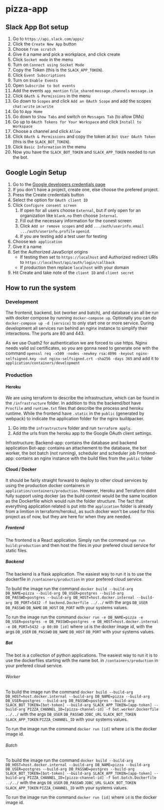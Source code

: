 # pizza-app

## Slack App Bot setup
1. Go to `https://api.slack.com/apps/`
2. Click the `Create New App` button
3. Choose `from scratch`
4. Give it a name and pick a workplace, and click create
5. Click `Socket mode` in the menu
6. Turn on `Connect using Socket Mode`
7. Copy the Token (this is the `SLACK_APP_TOKEN`).
8. Click `Event Subscriptions`
9. Turn on `Enable Events`
10. Open `Subscribe to bot events`
11. Add the events `app_mention` `file_shared` `message.channels` `message.im`
12. Click `OAuth & Permissions` in the menu
13. Go down to `Scopes` and click `Add an OAuth Scope` and add the scopes `chat:write` `im:write`
14. Go to `App Home`
15. Go down to `Show Tabs` and switch on `Messages Tab` (to allow DMs)
16. Go up to `OAuth Tokens for Your Workspace` and click `Install to Workspace`
17. Choose a channel and click `Allow`
18. Click `OAuth & Permissions` and copy the token at `Bot User OAuth Token` (this is the `SLACK_BOT_TOKEN`).
19. Click `Basic Information` in the menu
20. Now you have the `SLACK_BOT_TOKEN` and `SLACK_APP_TOKEN` needed to run the bot.

## Google Login Setup
1. Go to the [Google developers credentials page](https://console.developers.google.com/apis/credentials)
2. If you don't have a project, create one, else choose the prefered project.
2. Press the Create credentials button
3. Select the option for `OAuth client ID`
4. Click `Configure consent screen`
    1. If open for all users choose `External`, but if only open for an organization like `blank.no` then choose `Internal`.
    2. Fill out the necessary information for the conest screen
    3. Click `Add or remove scopes` and add `.../auth/userinfo.email`	`.../auth/userinfo.profile` `openid`.
    4. If you are testing add a test user for testing
5. Choose `Web application`
6. Give it a name 
6. Set the Authorized JavaScript origins 
    * If testing then set to `https://localhost` and Authorized redirect URIs to `https://localhost/api/auth/login/callback`
    * If production then replace `localhost` with your domain
7. Hit Create and take note of the `client ID` and `client secret`

## How to run the system

### Development
The frontend, backend, bot (worker and batch), and database can all be run with docker compose by running `docker-compose up`. Optionally you can do `docker-compose up -d [service]` to only start one or more service. During development all services run behind an nginx instance to simplify their interactions. The ports are 80 and 443.

As we use Ouath2 for authentication we are forced to use https. Nginx needs valid ssl certificates, so you are gonna need to generate one with the command `openssl req -x509 -nodes -newkey rsa:4096 -keyout nginx-selfsigned.key -out nginx-selfsigned.crt -sha256 -days 365` and add it to `application/containers/development`

### Production
#### Heroku
We are using terraform to describe the infrastructure, which can be found in the `/infrastructure` folder. In addition to this the backend/bot have `Procfile` and `runtime.txt` files that describe the process and heroku runtime. While the frontend have `.static` in the `public` (generated by webpack) to indicate the application folder for the nginx buildpacker.

1. Go into the `infrastructure` folder and run `terraform apply`.
2. Add the urls from the heroku app to the Google OAuth client settings.

Infrastructure:
  Backend-app: contains the database and backend application
  Bot-app: contains an attachement to the database, the bot worker, the bot batch (not running), scheduler and scheduler job
  Frontend-app: contains an nginx instance with the build files from the `public` folder

#### Cloud / Docker
It should be fairly straight forward to deploy to other cloud services by using the production docker containers in `application/containers/production`. However, Heroku and Terraform didnt fully support using docker (as the build context would be the same location as the Dockerfile which would ruin the folder structure. The fact that everything application related is put into the `application` folder is already from a limition in terraform/heroku), as such docker won't be used for this project as of now, but they are here for when they are needed.

##### Frontend
The frontend is a React application. Simply run the command `npm run build:production` and then host the files in your prefered cloud service for static files.

##### Backend
The backend is a flask application. The easiest way to run it is to use the dockerfile in `/containers/production` in your prefered cloud service.

To build the image run the command `docker build --build-arg DB_NAME=pizza --build-arg DB_USER=postgres --build-arg DB_PASSWD=postgres --build-arg DB_HOST=host.docker.internal --build-arg DB_PORT=5432 -f backend.Dockerfile ../../` with the args `DB_USER` `DB_PASSWD` `DB_NAME` `DB_HOST` `DB_PORT` with your systems values.

To run the image run the command `docker run -e DB_NAME=pizza -e DB_USER=postgres -e DB_PASSWD=postgres -e DB_HOST=host.docker.internal -e DB_PORT=5432 -p 80:80 [id]` where `id` is the docker image id, with the args `DB_USER` `DB_PASSWD` `DB_NAME` `DB_HOST` `DB_PORT` with your systems values.

##### Bot
The bot is a collection of python applications. The easiest way to run it is to use the dockerfiles starting with the name bot. in `/containers/production` in your prefered cloud service.

###### Worker
To build the image run the command `docker build --build-arg DB_HOST=host.docker.internal --build-arg DB_NAME=pizza --build-arg DB_USER=postgres --build-arg DB_PASSWD=postgres --build-arg SLACK_BOT_TOKEN=[bot-token] --build-arg SLACK_APP_TOKEN=[app-token] --build-arg PIZZA_CHANNEL_ID=[pizza-channel-id] -f bot.worker.Dockerfile ../../` with the args `DB_USER` `DB_PASSWD` `JDBC_URL` `SLACK_BOT_TOKEN` `SLACK_APP_TOKEN` `PIZZA_CHANNEL_ID` with your systems values.

To run the image run the command `docker run [id]` where `id` is the docker image id.

###### Batch
To build the image run the command `docker build --build-arg DB_HOST=host.docker.internal --build-arg DB_NAME=pizza --build-arg DB_USER=postgres --build-arg DB_PASSWD=postgres --build-arg SLACK_BOT_TOKEN=[bot-token] --build-arg SLACK_APP_TOKEN=[app-token] --build-arg PIZZA_CHANNEL_ID=[pizza-channel-id] -f bot.batch.Dockerfile ../../` with the args `DB_USER` `DB_PASSWD` `JDBC_URL` `SLACK_BOT_TOKEN` `SLACK_APP_TOKEN` `PIZZA_CHANNEL_ID` with your systems values.

To run the image run the command `docker run [id]` where `id` is the docker image id.